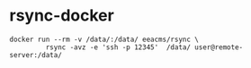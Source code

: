 # rsync-docker

```shell
docker run --rm -v /data/:/data/ eeacms/rsync \
         rsync -avz -e 'ssh -p 12345'  /data/ user@remote-server:/data/
```
